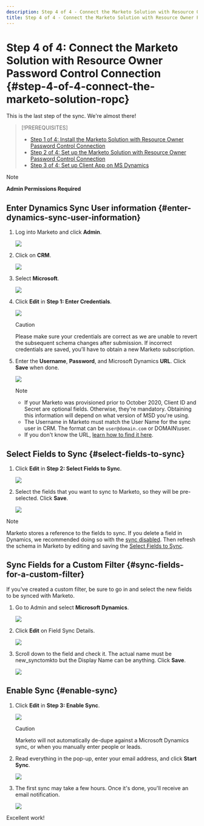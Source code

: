 ```yaml
---
description: Step 4 of 4 - Connect the Marketo Solution with Resource Owner Password Control Connection - Marketo Docs - Product Documentation
title: Step 4 of 4 - Connect the Marketo Solution with Resource Owner Password Control Connection
---
```

# Step 4 of 4: Connect the Marketo Solution with Resource Owner Password Control Connection {#step-4-of-4-connect-the-marketo-solution-ropc}

This is the last step of the sync. We're almost there!

>[!PREREQUISITES]
>
>* [Step 1 of 4: Install the Marketo Solution with Resource Owner Password Control Connection](/help/marketo/product-docs/crm-sync/microsoft-dynamics-sync/sync-setup/microsoft-dynamics-365-with-ropc-connection/step-1-of-3-install.md)
>* [Step 2 of 4: Set up the Marketo Solution with Resource Owner Password Control Connection](/help/marketo/product-docs/crm-sync/microsoft-dynamics-sync/sync-setup/microsoft-dynamics-365-with-ropc-connection/step-2-of-3-set-up.md)
>* [Step 3 of 4: Set up Client App on MS Dynamics](/help/marketo/product-docs/crm-sync/microsoft-dynamics-sync/sync-setup/microsoft-dynamics-365-with-ropc-connection/step-3-of-4-set-up.md)

>[!NOTE]
>
>**Admin Permissions Required**

## Enter Dynamics Sync User information {#enter-dynamics-sync-user-information}

1. Log into Marketo and click **Admin**.

   ![](assets/login-admin.png)

1. Click on **CRM**.

   ![](assets/image2015-3-16-9-3a47-3a34.png)

1. Select **Microsoft**.

   ![](assets/image2015-3-16-9-3a50-3a6.png)

1. Click **Edit** in **Step 1: Enter Credentials**.

   ![](assets/image2015-3-16-9-3a48-3a43.png)

   >[!CAUTION]
   >
   >Please make sure your credentials are correct as we are unable to revert the subsequent schema changes after submission. If incorrect credentials are saved, you’ll have to obtain a new Marketo subscription.

1. Enter the **Username**, **Password**, and Microsoft Dynamics **URL**. Click **Save** when done.

   ![](assets/five-1.png)

   >[!NOTE]
   >
   >* If your Marketo was provisioned prior to October 2020, Client ID and Secret are optional fields. Otherwise, they're mandatory. Obtaining this information will depend on what version of MSD you're using.
   >* The Username in Marketo must match the User Name for the sync user in CRM. The format can be `user@domain.com` or DOMAIN\user.
   >* If you don't know the URL, [learn how to find it here](/help/marketo/product-docs/crm-sync/microsoft-dynamics-sync/sync-setup/view-the-organization-service-url.md).

## Select Fields to Sync {#select-fields-to-sync}

1. Click **Edit** in **Step 2: Select Fields to Sync**.

   ![](assets/image2015-3-16-9-3a51-3a28.png)

1. Select the fields that you want to sync to Marketo, so they will be pre-selected. Click **Save**.

   ![](assets/image2016-8-25-15-3a6-3a11.png)

>[!NOTE]
>
>Marketo stores a reference to the fields to sync. If you delete a field in Dynamics, we recommended doing so with the [sync disabled](/help/marketo/product-docs/crm-sync/salesforce-sync/enable-disable-the-salesforce-sync.md). Then refresh the schema in Marketo by editing and saving the [Select Fields to Sync](/help/marketo/product-docs/crm-sync/microsoft-dynamics-sync/microsoft-dynamics-sync-details/microsoft-dynamics-sync-field-sync/editing-fields-to-sync-before-deleting-them-in-dynamics.md).

## Sync Fields for a Custom Filter {#sync-fields-for-a-custom-filter}

If you've created a custom filter, be sure to go in and select the new fields to be synced with Marketo.

1. Go to Admin and select **Microsoft Dynamics**.

   ![](assets/image2015-10-9-9-3a50-3a9.png)

1. Click **Edit** on Field Sync Details.

   ![](assets/image2015-10-9-9-3a52-3a23.png)

1. Scroll down to the field and check it. The actual name must be new_synctomkto but the Display Name can be anything. Click **Save**.

   ![](assets/image2016-8-25-15-3a7-3a35.png)

## Enable Sync {#enable-sync}

1. Click **Edit** in **Step 3: Enable Sync**.

   ![](assets/image2015-3-16-9-3a52-3a2.png)

   >[!CAUTION]
   >
   >Marketo will not automatically de-dupe against a Microsoft Dynamics sync, or when you manually enter people or leads.

1. Read everything in the pop-up, enter your email address, and click **Start Sync**.

   ![](assets/image2015-3-16-9-3a55-3a10.png)

1. The first sync may take a few hours. Once it's done, you'll receive an email notification.

   ![](assets/image2015-3-16-9-3a59-3a51.png)

Excellent work!
